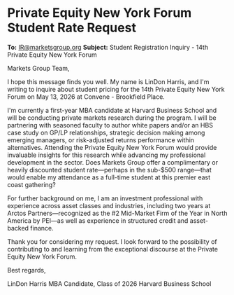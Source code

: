 # Private Equity New York Forum Student Rate Request

**To:** IR@marketsgroup.org
**Subject:** Student Registration Inquiry - 14th Private Equity New York Forum

Markets Group Team,

I hope this message finds you well. My name is LinDon Harris, and I'm writing to inquire about student pricing for the 14th Private Equity New York Forum on May 13, 2026 at Convene - Brookfield Place.

I'm currently a first-year MBA candidate at Harvard Business School and will be conducting private markets research during the program. I will be partnering with seasoned faculty to author white papers and/or an HBS case study on GP/LP relationships, strategic decision making among emerging managers, or risk-adjusted returns performance within alternatives. Attending the Private Equity New York Forum would provide invaluable insights for this research while advancing my professional development in the sector. Does Markets Group offer a complimentary or heavily discounted student rate—perhaps in the sub-$500 range—that would enable my attendance as a full-time student at this premier east coast gathering?

For further background on me, I am an investment professional with experience across asset classes and industries, including two years at Arctos Partners—recognized as the #2 Mid-Market Firm of the Year in North America by PEI—as well as experience in structured credit and asset-backed finance.

Thank you for considering my request. I look forward to the possibility of contributing to and learning from the exceptional discourse at the Private Equity New York Forum.

Best regards,

LinDon Harris
MBA Candidate, Class of 2026
Harvard Business School
